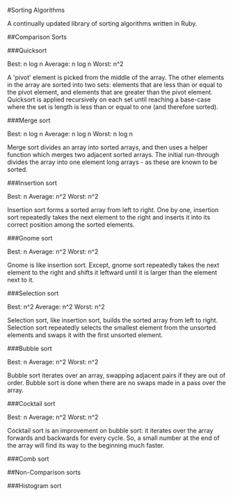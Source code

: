 #Sorting Algorithms

A continually updated library of sorting algorithms written in Ruby.

##Comparison Sorts

###Quicksort

Best: n log n
Average: n log n
Worst: n^2

A 'pivot' element is picked from the middle of the array. The other elements in the array are sorted into two sets: elements that are less than or equal to the pivot element, and elements that are greater than the pivot element. Quicksort is applied recursively on each set until reaching a base-case where the set is length is less than or equal to one (and therefore sorted).

###Merge sort

Best: n log n
Average: n log n
Worst: n log n

Merge sort divides an array into sorted arrays, and then uses a helper function which merges two adjacent sorted arrays. The initial run-through divides the array into one element long arrays - as these are known to be sorted.  


###Insertion sort

Best: n
Average: n^2
Worst: n^2

Insertion sort forms a sorted array from left to right. One by one, insertion sort repeatedly takes the next element to the right and inserts it into its correct position among the sorted elements.

###Gnome sort

Best: n
Average: n^2
Worst: n^2

Gnome is like insertion sort. Except, gnome sort repeatedly takes the next element to the right and shifts it leftward until it is larger than the element next to it.

###Selection sort

Best: n^2
Average: n^2
Worst: n^2

Selection sort, like insertion sort, builds the sorted array from left to right. Selection sort repeatedly selects the smallest element from the unsorted elements and swaps it with the first unsorted element.

###Bubble sort

Best: n
Average: n^2
Worst: n^2

Bubble sort iterates over an array, swapping adjacent pairs if they are out of order. Bubble sort is done when there are no swaps made in a pass over the array.

###Cocktail sort  

Best: n
Average: n^2
Worst: n^2

Cocktail sort is an improvement on bubble sort: it iterates over the array forwards and backwards for every cycle. So, a small number at the end of the array will find its way to the beginning much faster.  

###Comb sort

##Non-Comparison sorts

###Histogram sort
